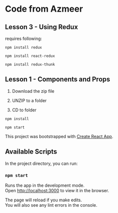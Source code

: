 # Code from Azmeer

## Lesson 3 - Using Redux
requires following:

`npm install redux`

`npm install react-redux`

`npm install redux-thunk`

## Lesson 1 - Components and Props

1. Download the zip file

2. UNZIP to a folder

3. CD to folder

`npm install`

`npm start`

This project was bootstrapped with [Create React App](https://github.com/facebook/create-react-app).

## Available Scripts

In the project directory, you can run:

### `npm start`

Runs the app in the development mode.<br />
Open [http://localhost:3000](http://localhost:3000) to view it in the browser.

The page will reload if you make edits.<br />
You will also see any lint errors in the console.
